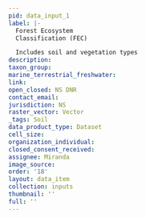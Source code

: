 ```yaml
---
pid: data_input_1
label: |-
  Forest Ecosystem
  Classification (FEC)

  Includes soil and vegetation types
description: 
taxon_group: 
marine_terrestrial_freshwater: 
link: 
open_closed: NS DNR
contact_email: 
jurisdiction: NS
raster_vector: Vector
_tags: Soil
data_product_type: Dataset
cell_size: 
organization_individual: 
closed_consent_received: 
assignee: Miranda
image_source: 
order: '18'
layout: data_item
collection: inputs
thumbnail: ''
full: ''
---
```

